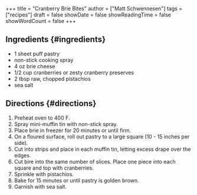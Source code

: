 +++
title = "Cranberry Brie Bites"
author = ["Matt Schwennesen"]
tags = ["recipes"]
draft = false
showDate = false
showReadingTime = false
showWordCount = false
+++

## Ingredients {#ingredients}

-   1 sheet puff pastry
-   non-stick cooking spray
-   4 oz brie cheese
-   1/2 cup cranberries or zesty cranberry preserves
-   2 tbsp raw, chopped pistachios
-   sea salt


## Directions {#directions}

1.  Preheat oven to 400 F.
2.  Spray mini-muffin tin with non-stick spray.
3.  Place brie in freezer for 20 minutes or until firm.
4.  On a floured surface, roll out pastry to a large square (10 - 15 inches per
    side).
5.  Cut into strips and place in each muffin tin, letting excess drape over the
    edges.
6.  Cut bire into the same number of slices. Place one piece into each square and
    top with cranberries.
7.  Sprinkle with pistachios.
8.  Bake for 15 minutes or until pastry is golden brown.
9.  Garnish with sea salt.

